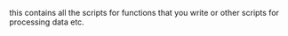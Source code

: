 this contains all the scripts for functions that you write or other scripts for processing data etc. 
